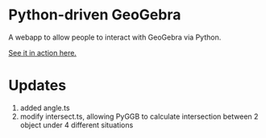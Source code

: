 # Python-driven GeoGebra

A webapp to allow people to interact with GeoGebra via Python.

[See it in action here.](https://www.geogebra.org/python/)

# Updates
1. added angle.ts
2. modify intersect.ts, allowing PyGGB to calculate intersection between 2 object under 4 different situations

